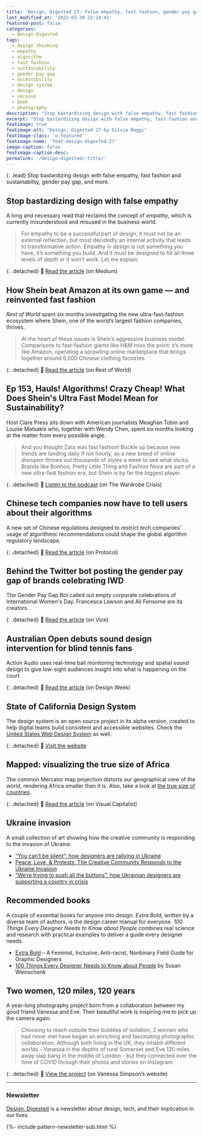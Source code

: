```yaml
---
title: 'Design, Digested 27: False empathy, fast fashion, gender pay gap, and more'
last_modified_at: '2022-03-30 22:24:41'
featured-post: false
categories:
  - Design Digested
tags:
  - design thinking
  - empathy
  - algorithm
  - fast fashion
  - sustainability
  - gender pay gap
  - accessibility
  - design system
  - design
  - ukraine
  - book
  - photography
description: "Stop bastardizing design with false empathy, fast fashion and sustainability, gender pay gap, and more."
excerpt: "Stop bastardizing design with false empathy, fast fashion and sustainability, gender pay gap, and more."
featimage: true
featimage-alt: "Design, Digested 27 by Silvia Maggi"
featimage-class: 'u-featured'
featimage-name: 'feat-design-digested-27'
image-caption: false
featimage-caption-desc: 
permalink: '/design-digested/:title/'
---
```

{: .lead}
Stop bastardizing design with false empathy, fast fashion and sustainability, gender pay gap, and more.

<!--more-->

## Stop bastardizing design with false empathy
A long and necessary read that reclaims the concept of *empathy*, which is currently misunderstood and misused in the business world. 

>For empathy to be a successful part of design, it must not be an external reflection, but most decidedly an internal activity that leads to transformative action. Empathy in design is not something you have, it’s something you build. And it must be designed to hit all three levels of depth or it won’t work. Let me explain. 

{: .detached}
🔗 <a href="https://medium.com/swlh/stop-bastardizing-design-with-false-empathy-6a06d431bab3">Read the article</a> (on Medium)

## How Shein beat Amazon at its own game — and reinvented fast fashion
_Rest of World_ spent six months investigating the new ultra-fast-fashion ecosystem where Shein, one of the world’s largest fashion companies, thrives.

>At the heart of these issues is Shein’s aggressive business model. Comparisons to fast-fashion giants like H&M miss the point: it’s more like Amazon, operating a sprawling online marketplace that brings together around 6,000 Chinese clothing factories.

{: .detached}
🔗 <a href="https://restofworld.org/2021/how-shein-beat-amazon-and-reinvented-fast-fashion/">Read the article</a> (on Rest of World)

## Ep 153, Hauls! Algorithms! Crazy Cheap! What Does Shein's Ultra Fast Model Mean for Sustainability?
Host Clare Press sits down with American journalists Meaghan Tobin and Louise Matsakis who, together with Wendy Chen, spent six months looking at the matter from every possible angle.

>And you thought Zara was fast fashion! Buckle up because new trends are landing daily if not hourly, as a new breed of online disruptor throws out thousands of styles a week to see what sticks. Brands like Boohoo, Pretty Little Thing and Fashion Nova are part of a new ultra-fast fashion era, but Shein is by far the biggest player.

{: .detached}
🔗 <a href="https://thewardrobecrisis.com/podcast/2022/1/19/ep-153-shein-story-meagan-toibin-and-louise-matsakis">Listen to the podcast</a> (on The Wardrobe Crisis)

## Chinese tech companies now have to tell users about their algorithms
A new set of Chinese regulations designed to restrict tech companies’ usage of algorithmic recommendations could shape the global algorithm regulatory landscape.

{: .detached}
🔗 <a href="https://www.protocol.com/bulletins/china-algorithm-rules-effective">Read the article</a> (on Protocol)

## Behind the Twitter bot posting the gender pay gap of brands celebrating IWD
The Gender Pay Gap Bot called out empty corporate celebrations of International Women's Day. Francesca Lawson and Ali Fensome are its creators.

{: .detached}
🔗 <a href="https://www.vice.com/en/article/m7vkpx/who-made-gender-pay-gap-bot-international-womens-day">Read the article</a> (on Vice)

## Australian Open debuts sound design intervention for blind tennis fans
Action Audio uses real-time ball monitoring technology and spatial sound design to give low-sight audiences insight into what is happening on the court.

{: .detached}
🔗 <a href="https://www.designweek.co.uk/issues/17-23-january-2022/australian-open-action-audio/">Read the article</a> (on Design Week)

## State of California Design System
The design system is an open source project in its alpha version, created to help digital teams build consistent and accessible websites. Check the <a href="https://designsystem.digital.gov/" title="Visit the site">United States Web Design System</a> as well.

{: .detached}
🔗 <a href="https://designsystem.webstandards.ca.gov/">Visit the website</a>

## Mapped: visualizing the true size of Africa
The common Mercator map projection distorts our geographical view of the world, rendering Africa smaller than it is. Also, take a look at <a href="https://www.visualcapitalist.com/mercator-map-true-size-of-countries/" title="Read the article on Visual Capitalist">the true size of countries</a>.

{: .detached}
🔗 <a href="https://www.visualcapitalist.com/map-true-size-of-africa/">Read the article</a> (on Visual Capitalist)

## Ukraine invasion
A small collection of art showing how the creative community is responding to the invasion of Ukraine.

<ul class="smd-ul">
  <li><a href="https://www.designweek.co.uk/issues/28-february-5-march-2022/ukraine-graphic-design/" title="Read the article on Design Week">“You can’t be silent”: how designers are rallying in Ukraine</a></li>
  <li><a href="https://eyeondesign.aiga.org/peace-love-protests-the-creative-community-responds-to-the-ukraine-invasion/" title="Read the article on AIGA Eye on Design">Peace, Love, & Protests: The Creative Community Responds to the Ukraine Invasion</a></li>
  <li><a href="https://www.designweek.co.uk/issues/7-13-march-2022/ukraine-designers/" title="Read the article on Design Week">“We’re trying to push all the buttons”: how Ukrainian designers are supporting a country in crisis</a></li>
</ul>

## Recommended books
A couple of essential books for anyone into design. *Extra Bold*, written by a diverse team of authors, is the design career manual for everyone. *100 Things Every Designer Needs to Know about People* combines real science and research with practical examples to deliver a guide every designer needs.

<ul class="smd-ul">
  <li><a href="https://papress.com/products/extra-bold" title="Read about the book on Princeton Architectural Press">Extra Bold</a> – A Feminist, Inclusive, Anti-racist, Nonbinary Field Guide for Graphic Designers</li>
  <li><a href="https://bookshop.org/books/100-things-every-designer-needs-to-know-about-people-9780136746911/9780136746911" title="Read about the book on Bookshop.org">100 Things Every Designer Needs to Know about People</a> by Susan Weinschenk</li>
</ul>

## Two women, 120 miles, 120 years
A year-long photography project born from a collaboration between my good friend Vanessa and Eve. Their beautiful work is inspiring me to pick up the camera again.

> Choosing to reach outside their bubbles of isolation, 2 women who had never met have began an enriching and fascinating photographic collaboration. Although both living in the UK, they inhabit different worlds - Vanessa in the depths of rural Somerset and Eve 120 miles away slap bang in the middle of London - but they connected over the time of COVID through their photos and stories on Instagram.

{: .detached}
🔗 <a href="https://www.vanessasimpson.co.uk/portfolio-and-projects#/two-women-120-miles-120-years/">View the project</a> (on Vanessa Simpson’s website)

<hr>

### Newsletter

<p class="detached"><a href="/design-inspiration-newsletter-silvia-maggi/" title="Go to the Newsletter page">Design, Digested</a> is a newsletter about design, tech, and their implication in our lives.</p>

{%- include pattern-newsletter-sub.html %}
